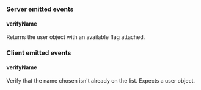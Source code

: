 ### Server emitted events

#### verifyName
Returns the user object with an available flag attached.

### Client emitted events

#### verifyName
Verify that the name chosen isn't already on the list. Expects a user object.